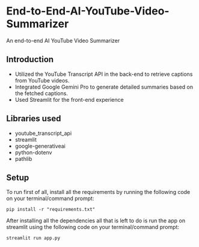 # End-to-End-AI-YouTube-Video-Summarizer
An end-to-end AI YouTube Video Summarizer

## Introduction
* Utilized the YouTube Transcript API in the back-end to retrieve captions from YouTube videos.
* Integrated Google Gemini Pro to generate detailed summaries based on the fetched captions.
* Used Streamlit for the front-end experience

## Libraries used
* youtube_transcript_api
* streamlit
* google-generativeai
* python-dotenv
* pathlib

## Setup
To run first of all, install all the requirements by running the following code on your terminal/command prompt:

```
pip install -r "requirements.txt"
```

After installing all the dependencies all that is left to do is run the app on streamlit using the following code on your terminal/command prompt:
```
streamlit run app.py
```

